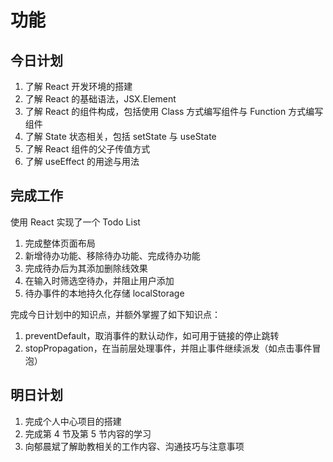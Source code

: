 # 功能

## 今日计划

1. 了解 React 开发环境的搭建
2. 了解 React 的基础语法，JSX.Element
3. 了解 React 的组件构成，包括使用 Class 方式编写组件与 Function 方式编写组件
4. 了解 State 状态相关，包括 setState 与 useState
5. 了解 React 组件的父子传值方式
6. 了解 useEffect 的用途与用法

## 完成工作

使用 React 实现了一个 Todo List

1. 完成整体页面布局
2. 新增待办功能、移除待办功能、完成待办功能
3. 完成待办后为其添加删除线效果
4. 在输入时筛选空待办，并阻止用户添加
5. 待办事件的本地持久化存储 localStorage

完成今日计划中的知识点，并额外掌握了如下知识点：

1. preventDefault，取消事件的默认动作，如可用于链接的停止跳转
2. stopPropagation，在当前层处理事件，并阻止事件继续派发（如点击事件冒泡）

## 明日计划

1. 完成个人中心项目的搭建
2. 完成第 4 节及第 5 节内容的学习
3. 向郁晨斌了解助教相关的工作内容、沟通技巧与注意事项